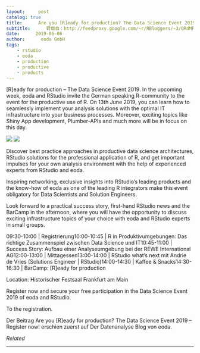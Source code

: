 ```yaml
---
layout:     post
catalog: true
title:      Are you [R]eady for production? The Data Science Event 2019 – Register now!
subtitle:      转载自：http://feedproxy.google.com/~r/RBloggers/~3/QRdMFS3b2jQ/
date:      2019-06-06
author:      eoda GmbH
tags:
    - rstudio
    - eoda
    - production
    - productive
    - products
---
```






[R]eady for production – The Data Science Event 2019. In the upcoming week, eoda and RStudio invite the German speaking R-community to the event for the productive use of R. On 13th June 2019, you can learn how to seamlessly implement your analysis solutions with the optimal IT infrastructure into your business processes. Moreover, exciting topics like Shiny App development, Plumber-APIs and much more will be in focus on this day.

![](https://i2.wp.com/blog.eoda.de/wp-content/uploads/2019/06/Lightbox-800x422.png?w=450&is-pending-load=1#038;ssl=1)
![](https://i2.wp.com/blog.eoda.de/wp-content/uploads/2019/06/Lightbox-800x422.png?w=450&ssl=1)


Discover best practice approaches in productive data science architectures, RStudio solutions for the professional application of R, and get important impulses for your own analysis environment with the help of experienced experts from RStudio and eoda.

Inspiring networking, exclusive insights into RStudio’s leading products and the know-how of eoda as one of the leading R integrators make this event obligatory for Data Scientists and Solution Engineers.

Look forward to a practical success story, first-hand RStudio news and the BarCamp in the afternoon, where you will have the opportunity to discuss exciting infrastructure topics of your choice with eoda and RStudio experts in small groups.

09:30-10:00 | Registrierung10:00-10:45 | R in Produktivumgebungen: Das richtige Zusammenspiel zwischen Data Science und IT10:45-11:00 | Success Story: Aufbau einer Analyseumgebung bei der REWE International AG12:00-13:00 | Mittagessen13:00-14:00 | RStudio what’s next mit Andrie de Vries (Solutions Engineer | RStudio)14:00-14:30 | Kaffee & Snacks14:30-16:30 | BarCamp: [R]eady for production

Location: Historischer Festsaal Frankfurt am Main

Register now and secure your free participation in the Data Science Event 2019 of eoda and RStudio.

To the registration.

Der Beitrag Are you [R]eady for production? The Data Science Event 2019 – Register now! erschien zuerst auf Der Datenanalyse Blog von eoda.


*Related*







---
